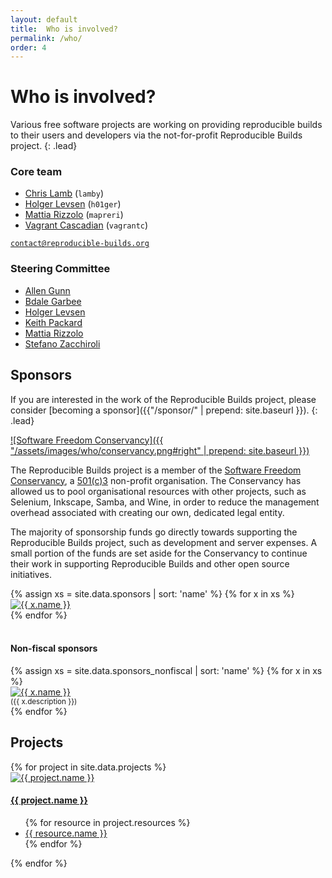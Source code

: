 ```yaml
---
layout: default
title:  Who is involved?
permalink: /who/
order: 4
---
```


# Who is involved?

Various free software projects are working on providing reproducible builds to their users and developers via the not-for-profit Reproducible Builds project.
{: .lead}

<div class="row">
<div class="col-md-6" markdown="1">

### Core team

* [Chris Lamb](https://chris-lamb.co.uk) (`lamby`)
* [Holger Levsen](http://layer-acht.org/thinking/) (`h01ger`)
* [Mattia Rizzolo](https://mapreri.org/) (`mapreri`)
* [Vagrant Cascadian](https://www.aikidev.net/about/story/) (`vagrantc`)

[`contact@reproducible-builds.org`](mailto:contact@reproducible-builds.org)

</div>
<div class="col-md-6" markdown="1">

### Steering Committee

* [Allen Gunn](https://aspirationtech.org)
* [Bdale Garbee](http://gag.com/bdale/)
* [Holger Levsen](http://layer-acht.org/thinking/)
* [Keith Packard](https://keithp.com)
* [Mattia Rizzolo](https://mapreri.org/)
* [Stefano Zacchiroli](https://upsilon.cc/)

</div>
</div>

## Sponsors

If you are interested in the work of the Reproducible Builds project, please consider [becoming a sponsor]({{"/sponsor/" | prepend: site.baseurl }}).
{: .lead}

[![Software Freedom Conservancy]({{ "/assets/images/who/conservancy.png#right" | prepend: site.baseurl }})](https://sfconservancy.org/)

The Reproducible Builds project is a member of the [Software Freedom Conservancy]((https://sfconservancy.org/)), a [501(c)3](https://en.wikipedia.org/wiki/501(c)(3)_organization) non-profit organisation. The Conservancy has allowed us to pool organisational resources with other projects, such as Selenium, Inkscape, Samba, and Wine, in order to reduce the management overhead associated with creating our own, dedicated legal entity.

The majority of sponsorship funds go directly towards supporting the Reproducible Builds project, such as development and server expenses. A small portion of the funds are set aside for the Conservancy to continue their work in supporting Reproducible Builds and other open source initiatives.

<div class="row bg-light p-md-4 p-sm-2 pt-5 pb-5">
    {% assign xs = site.data.sponsors | sort: 'name' %}
    {% for x in xs %}
    <div class="col-xs-12 col-sm-6 mb-5">
        <div class="card text-center">
            <a href="{{ x.url }}" name="{{ x.name }}">
                <img class="p-5" src="{{ x.logo | prepend: "/assets/images/who/" | prepend: site.baseurl }}" alt="{{ x.name }}">
            </a>
        </div>
    </div>
    {% endfor %}
</div>

<br>

#### Non-fiscal sponsors

<div class="row bg-light p-md-4 p-sm-2 pt-5 pb-5">
    {% assign xs = site.data.sponsors_nonfiscal | sort: 'name' %}
    {% for x in xs %}
    <div class="col-xs-12 col-sm-4 mb-5">
        <div class="card text-center">
            <a href="{{ x.url }}" name="{{ x.name }}">
                <img class="px-5 pt-5 pb-2" src="{{ x.logo | prepend: "/assets/images/who/" | prepend: site.baseurl }}" alt="{{ x.name }}">
            </a>
            <div class="card-body">
                <small class="text-muted">({{ x.description }})</small>
            </div>
        </div>
    </div>
    {% endfor %}
</div>


## Projects

<div class="projects row bg-light p-md-5 p-sm-3 pt-5 pb-5">
    {% for project in site.data.projects %}
    <div class="col-xs-12 col-sm-6 col-lg-4 col-xl-3 mb-4">
        <div class="card" name="{{ project.name }}">
            <a href="{{ project.url }}" name="{{ project.name }}">
                <img class="card-img-top p-5" src="{{ project.logo | prepend: "/images/logos/" | prepend: site.baseurl }}" alt="{{ project.name }}">
            </a>
            <div class="card-body">
                <h4 class="card-title"><a href="{{ project.url }}">{{ project.name }}</a></h4>
            </div>
            <ul class="list-group list-group-flush">
                {% for resource in project.resources %}
                    <li class="list-group-item">
                        <a href="{{ resource.url }}">{{ resource.name }}</a>
                    </li>
                {% endfor %}
            </ul>
        </div>
    </div>
    {% endfor %}
</div>
